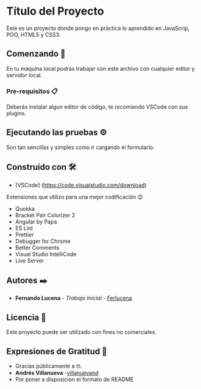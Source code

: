# Título del Proyecto

Este es un proyecto donde pongo en práctica lo aprendido en JavaScrip, POO, HTML5 y CSS3.

## Comenzando 🚀

En tu máquina local podrás trabajar con este archivo con cualquier editor y servidor local.


### Pre-requisitos 📋

Deberás instalar algun editor de código, te recomiendo VSCode con sus plugins.

## Ejecutando las pruebas ⚙️

Son tan sencillas y simples como ir cargando el formulario.

## Construido con 🛠️

* [VSCode] (https://code.visualstudio.com/download)
 
Extensiones que utilizo para una mejor codificación 😉

* Quokka
* Bracket Pair Colorizer 2
* Angular by Papa
* ES Lint
* Prettier
* Debugger for Chrome
* Better Comments
* Visual Studio IntelliCode
* Live Server

## Autores ✒️

* **Fernando Lucena** - *Trabajo Inicial* - [Ferlucena](https://github.com/Ferlucena)

## Licencia 📄

Este proyecto puede ser utilizado con fines no comerciales.

## Expresiones de Gratitud 🎁

* Gracias públicamente a 🤓.
* **Andrés Villanueva** -[villanuevand](https://github.com/villanuevand)
* Por poner a disposicion el formato de README
